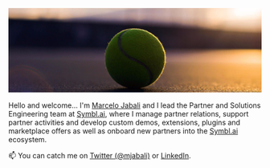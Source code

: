 <!--
**mjabali/mjabali** is a ✨ _special_ ✨ repository because its `README.md` (this file) appears on your GitHub profile.

### Hi there 👋
Here are some ideas to get you started:

- 🔭 I’m currently working on ...
- 🌱 I’m currently learning ...
- 👯 I’m looking to collaborate on ...
- 🤔 I’m looking for help with ...
- 💬 Ask me about ...
- 📫 How to reach me: ...
- 😄 Pronouns: ...
- ⚡ Fun fact: ...
-->

**![](https://github.com/mjabali/mjabali/blob/master/1451173479.jpeg)**

Hello and welcome... I'm [Marcelo Jabali](https://twitter.com/mjabali) and I lead the Partner and Solutions Engineering team at [Symbl.ai](https://symbl.ai/), where I manage partner relations, support partner activities and develop custom demos, extensions, plugins and marketplace offers as well as onboard new partners into the [Symbl.ai](https://symbl.ai/) ecosystem.

📫 You can catch me on [Twitter (@mjabali)](https://twitter.com/mjabali) or [LinkedIn](https://www.linkedin.com/in/jabali/).
